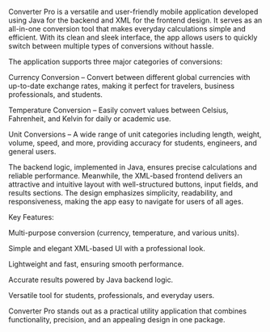 Converter Pro is a versatile and user-friendly mobile application developed using Java for the backend and XML for the frontend design. It serves as an all-in-one conversion tool that makes everyday calculations simple and efficient. With its clean and sleek interface, the app allows users to quickly switch between multiple types of conversions without hassle.

The application supports three major categories of conversions:

Currency Conversion – Convert between different global currencies with up-to-date exchange rates, making it perfect for travelers, business professionals, and students.

Temperature Conversion – Easily convert values between Celsius, Fahrenheit, and Kelvin for daily or academic use.

Unit Conversions – A wide range of unit categories including length, weight, volume, speed, and more, providing accuracy for students, engineers, and general users.

The backend logic, implemented in Java, ensures precise calculations and reliable performance. Meanwhile, the XML-based frontend delivers an attractive and intuitive layout with well-structured buttons, input fields, and results sections. The design emphasizes simplicity, readability, and responsiveness, making the app easy to navigate for users of all ages.

Key Features:

Multi-purpose conversion (currency, temperature, and various units).

Simple and elegant XML-based UI with a professional look.

Lightweight and fast, ensuring smooth performance.

Accurate results powered by Java backend logic.

Versatile tool for students, professionals, and everyday users.

Converter Pro stands out as a practical utility application that combines functionality, precision, and an appealing design in one package.

